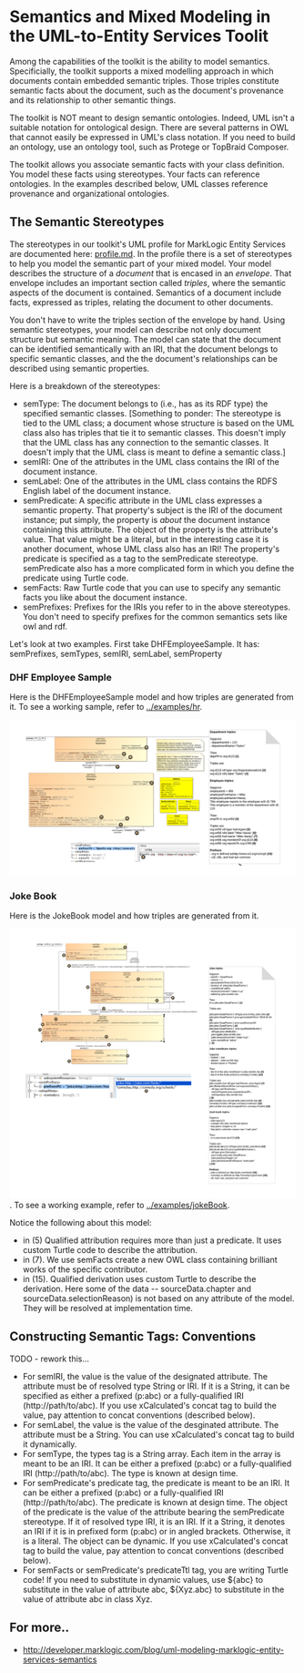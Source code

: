 # Semantics and Mixed Modeling in the UML-to-Entity Services Toolit

Among the capabilities of the toolkit is the ability to model semantics. Specificially, the toolkit supports a mixed modelling approach in which documents contain embedded semantic triples. Those triples constitute semantic facts about the document, such as the document's provenance and its relationship to other semantic things. 

The toolkit is NOT meant to design semantic ontologies. Indeed, UML isn't a suitable notation for ontological design. There are several patterns in OWL that cannot easily be expressed in UML's class notation. If you need to build an ontology, use an ontology tool, such as Protege or TopBraid Composer. 

The toolkit allows you associate semantic facts with your class definition. You model these facts using stereotypes. Your facts can reference ontologies. In the examples described below, UML classes reference provenance and organizational ontologies. 


## The Semantic Stereotypes
The stereotypes in our toolkit's UML profile for MarkLogic Entity Services are documented here: [profile.md](profile.md). In the profile there is a set of stereotypes to help you model the semantic part of your mixed model. Your model describes the structure of a *document* that is encased in an *envelope*. That envelope includes an important section called *triples*, where the semantic aspects of the document is contained. Semantics of a document include facts, expressed as triples, relating the document to other documents. 

You don't have to write the triples section of the envelope by hand. Using semantic stereotypes, your model can describe not only document structure but semantic meaning. The model can state that the document can be identified semantically with an IRI, that the document belongs to specific semantic classes, and the the document's relationships can be described using semantic properties. 

Here is a breakdown of the stereotypes:
- semType: The document belongs to (i.e., has as its RDF type) the specified semantic classes. [Something to ponder: The stereotype is tied to the UML class; a document whose structure is based on the UML class also has triples that tie it to semantic classes. This doesn't imply that the UML class has any connection to the semantic classes. It doesn't imply that the UML class is meant to define a semantic class.]
- semIRI: One of the attributes in the UML class contains the IRI of the document instance. 
- semLabel: One of the attributes in the UML class contains the RDFS English label of the document instance.
- semPredicate: A specific attribute in the UML class expresses a semantic property. That property's subject is the IRI of the document instance; put simply, the property is *about* the document instance containing this attribute. The object of the property is the attribute's value. That value might be a literal, but in the interesting case it is another document, whose UML class also has an IRI! The property's predicate is specified as a tag to the semPredicate stereotype. semPredicate also has a more complicated form in which you define the predicate using Turtle code.
- semFacts: Raw Turtle code that you can use to specify any semantic facts you like about the document instance.
- semPrefixes: Prefixes for the IRIs you refer to in the above stereotypes. You don't need to specify prefixes for the common semantics sets like owl and rdf.

Let's look at two examples. First take DHFEmployeeSample. It has: semPrefixes, semTypes, semIRI, semLabel, semProperty

### DHF Employee Sample
Here is the DHFEmployeeSample model and how triples are generated from it. To see a working sample, refer to [../examples/hr](../examples/hr).

![DHFEmployeeSample](DHFEmployeeSample_triples.png)

### Joke Book
Here is the JokeBook model and how triples are generated from it. 

![JokeBook](JokeBook_triples.png). To see a working example, refer to [../examples/jokeBook](../examples/jokeBook).

Notice the following about this model:

- in (5) Qualified attribution requires more than just a predicate. It uses custom Turtle code to describe the attribution.
- in (7). We use semFacts create a new OWL class containing brilliant works of the specific contributor.
- in (15). Qualified derivation uses custom Turtle to describe the derivation. Here some of the data -- sourceData.chapter and sourceData.selectionReason) is not based on any attribute of the model. They will be resolved at implementation time.

## Constructing Semantic Tags: Conventions

TODO - rework this...
- For semIRI, the value is the value of the designated attribute. The attribute must be of resolved type String or IRI. If it is a String, it can be specified as either a prefixed (p:abc) or a fully-qualified IRI (http://path/to/abc). If you use xCalculated's concat tag to build the value, pay attention to concat conventions (described below).
- For semLabel, the value is the value of the desginated attribute. The attribute must be a String. You can use xCalculated's concat tag to build it dynamically.
- For semType, the types tag is a String array. Each item in the array is meant to be an IRI. It can be either a prefixed (p:abc) or a fully-qualified IRI (http://path/to/abc). The type is known at design time.
- For semPredicate's predicate tag, the predicate is meant to be an IRI.  It can be either a prefixed (p:abc) or a fully-qualified IRI (http://path/to/abc). The predicate is known at design time. The object of the predicate is the value of the attribute bearing the semPredicate stereotype. If it of resolved type IRI, it is an IRI. If it a String, it denotes an IRI if it is in prefixed form (p:abc) or in angled brackets. Otherwise, it is a literal. The object can be dynamic. If you use xCalculated's concat tag to build the value, pay attention to concat conventions (described below).
- For semFacts or semPredicate's predicateTtl tag, you are writing Turtle code! If you need to substitute in dynamic values, use ${abc} to substitute in the value of attribute abc, ${Xyz.abc} to substitute in the value of attribute abc in class Xyz.

## For more..
- <http://developer.marklogic.com/blog/uml-modeling-marklogic-entity-services-semantics>


